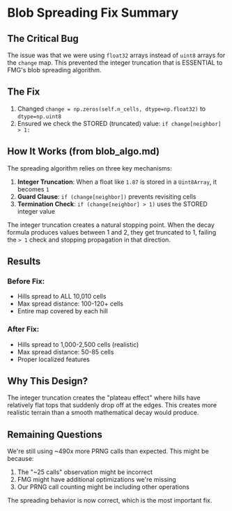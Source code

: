 # Blob Spreading Fix Summary

## The Critical Bug

The issue was that we were using `float32` arrays instead of `uint8` arrays for the `change` map. This prevented the integer truncation that is ESSENTIAL to FMG's blob spreading algorithm.

## The Fix

1. Changed `change = np.zeros(self.n_cells, dtype=np.float32)` to `dtype=np.uint8`
2. Ensured we check the STORED (truncated) value: `if change[neighbor] > 1:`

## How It Works (from blob_algo.md)

The spreading algorithm relies on three key mechanisms:

1. **Integer Truncation**: When a float like `1.87` is stored in a `Uint8Array`, it becomes `1`
2. **Guard Clause**: `if (change[neighbor])` prevents revisiting cells
3. **Termination Check**: `if (change[neighbor] > 1)` uses the STORED integer value

The integer truncation creates a natural stopping point. When the decay formula produces values between 1 and 2, they get truncated to 1, failing the `> 1` check and stopping propagation in that direction.

## Results

### Before Fix:
- Hills spread to ALL 10,010 cells
- Max spread distance: 100-120+ cells
- Entire map covered by each hill

### After Fix:
- Hills spread to 1,000-2,500 cells (realistic)
- Max spread distance: 50-85 cells
- Proper localized features

## Why This Design?

The integer truncation creates the "plateau effect" where hills have relatively flat tops that suddenly drop off at the edges. This creates more realistic terrain than a smooth mathematical decay would produce.

## Remaining Questions

We're still using ~490x more PRNG calls than expected. This might be because:
1. The "~25 calls" observation might be incorrect
2. FMG might have additional optimizations we're missing
3. Our PRNG call counting might be including other operations

The spreading behavior is now correct, which is the most important fix.
